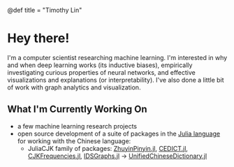 @def title = "Timothy Lin"

# Hey there!

I'm a computer scientist researching machine learning. 
I'm interested in why and when deep learning works (its inductive biases),
empirically investigating curious properties of neural networks, and
effective visualizations and explanations (or interpretability).
I've also done a little bit of work with graph analytics and visualization.

## What I'm Currently Working On

* a few machine learning research projects
* open source development of a suite of packages in the [Julia language](https://julialang.org/) for working with 
  the Chinese language:
  * JuliaCJK family of packages: [ZhuyinPinyin.jl](https://github.com/JuliaCJK/ZhuyinPinyin.jl),
    [CEDICT.jl](https://github.com/JuliaCJK/CEDICT.jl),
    [CJKFrequencies.jl](https://github.com/JuliaCJK/CJKFrequencies.jl), 
    [IDSGraphs.jl](https://github.com/JuliaCJK/IDSGraphs.jl) $\rightarrow$
    [UnifiedChineseDictionary.jl](https://github.com/JuliaCJK/UnifiedChineseDictionary.jl)
